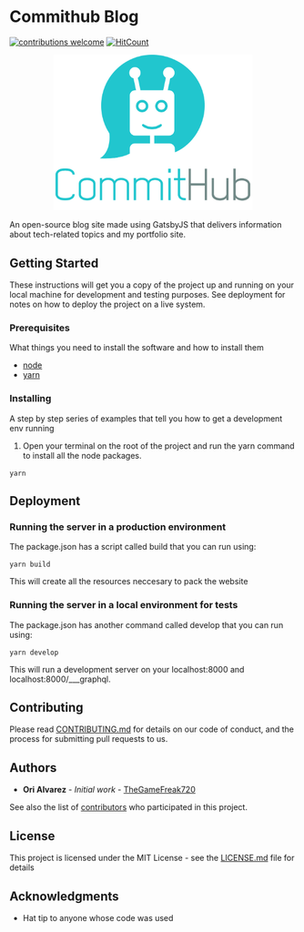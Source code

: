 # Commithub Blog

[![contributions welcome](https://img.shields.io/badge/contributions-welcome-brightgreen.svg?style=flat)](https://github.com/TheGameFreak720/CommitHub-Blog/issues)
[![HitCount](http://hits.dwyl.io/TheGameFreak720/Commithub-Blog.svg)](http://hits.dwyl.io/TheGameFreak720/Commithub-Blog)


<p align="center">
    <img width="350" src="src/images/logo/medium-transparent.png">
</p>

An open-source blog site made using GatsbyJS that delivers information about tech-related topics and my portfolio site.

## Getting Started

These instructions will get you a copy of the project up and running on your local machine for development and testing purposes. See deployment for notes on how to deploy the project on a live system.

### Prerequisites

What things you need to install the software and how to install them

* [node](https://nodejs.org/en/)
* [yarn](https://yarnpkg.com/en/)


### Installing

A step by step series of examples that tell you how to get a development env running

1. Open your terminal on the root of the project and run the yarn command to install all the node packages.

```
yarn
```

## Deployment

### Running the server in a production environment

The package.json has a script called build that you can run using:

```
yarn build
```

This will create all the resources neccesary to pack the website

### Running the server in a local environment for tests

The package.json has another command called develop that you can run using:

```
yarn develop
```

This will run a development server on your localhost:8000 and localhost:8000/___graphql.

## Contributing

Please read [CONTRIBUTING.md](CONTRIBUTING.md) for details on our code of conduct, and the process for submitting pull requests to us.

## Authors

* **Ori Alvarez** - *Initial work* - [TheGameFreak720](https://github.com/TheGameFreak720)

See also the list of [contributors](https://github.com/TheGameFreak720/Oceanus/graphs/contributors) who participated in this project.

## License

This project is licensed under the MIT License - see the [LICENSE.md](LICENSE.md) file for details

## Acknowledgments

* Hat tip to anyone whose code was used

